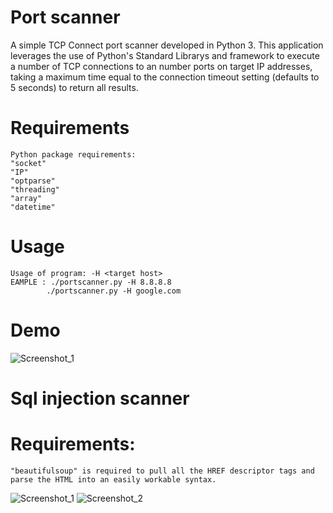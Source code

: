 # Port scanner
A simple TCP Connect port scanner developed in Python 3. This application leverages the use of Python's Standard Librarys and framework to execute a number of TCP connections to an number ports on target IP addresses, taking a maximum time equal to the connection timeout setting (defaults to 5 seconds) to return all results.
# Requirements
    Python package requirements:
    "socket"
    "IP"
    "optparse"
    "threading"
    "array"
    "datetime"


# Usage
    Usage of program: -H <target host> 
    EAMPLE : ./portscanner.py -H 8.8.8.8  
            ./portscanner.py -H google.com            
# Demo
![Screenshot_1](https://user-images.githubusercontent.com/93587331/209664754-8f2adaad-6377-4d6c-bd93-2c78bde053ac.png)
# Sql injection scanner

# Requirements:
    "beautifulsoup" is required to pull all the HREF descriptor tags and parse the HTML into an easily workable syntax.
    
![Screenshot_1](https://user-images.githubusercontent.com/93587331/209664991-3d437bc8-3e6f-489e-b5e2-0bf85849c33b.png)
![Screenshot_2](https://user-images.githubusercontent.com/93587331/209665027-c2565fd9-b490-4de6-bc9c-063995c48558.png)
